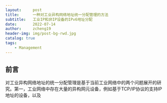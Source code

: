 ```yaml
---
layout:     post
title:      一种对工业异构网络地址统一分配管理的方法
subtitle:   工业IP和非IP设备的IPv6地址分配
date:       2022-07-14
author:     zcheng19
header-img: img/post-bg-rwd.jpg
catalog: true
tags:
    - Management
---
```


## 前言

对工业异构网络地址的统一分配管理是基于当前工业网络中的两个问题展开的研究。第一，工业网络中存在大量的异构网元设备，例如基于TCP/IP协议的支持IP地址的设备，以及
